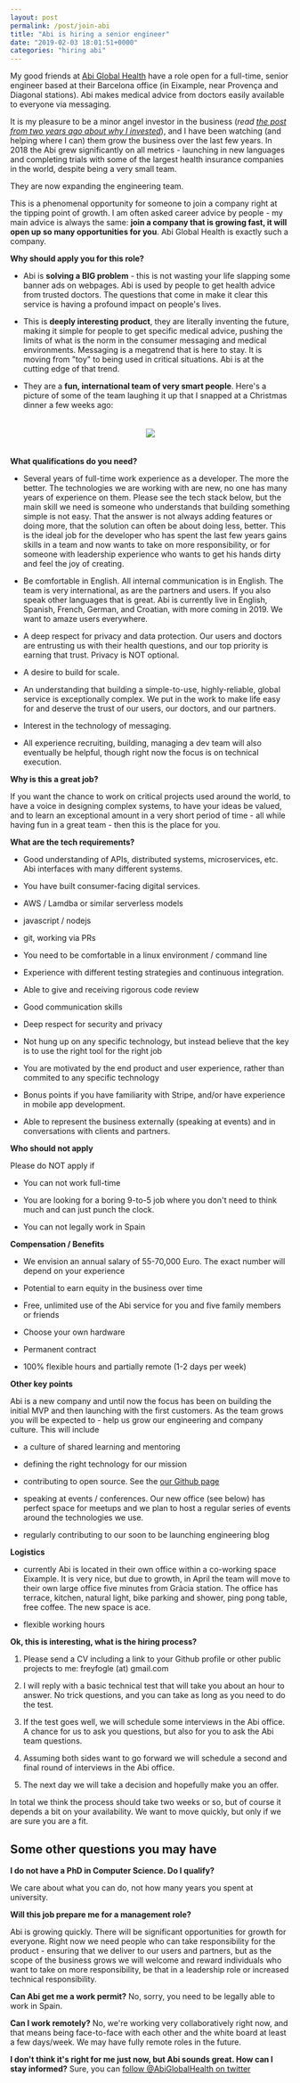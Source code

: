 ```yaml
---
layout: post
permalink: /post/join-abi
title: "Abi is hiring a senior engineer"
date: "2019-02-03 18:01:51+0000"
categories: "hiring abi"
---
```



My good friends at [Abi Global Health](https://abi.ai) have a role open for a full-time,
senior engineer based at their Barcelona office (in Eixample, near Provença and Diagonal
stations). Abi makes medical advice from doctors easily available to everyone via
messaging.

It is my pleasure to be a minor angel investor in the business (_read [the post from two years ago about why I invested](/post/investing-in-abi-global-health)_),
and I have been watching (and helping where I can) them grow the business over the
last few years. In 2018 the Abi grew significantly on all metrics - launching in new languages
and completing trials with some of the largest health insurance companies in the world, despite
being a very small team.

They are now expanding the engineering team.

This is a phenomenal opportunity for someone to join a company right at the tipping
point of growth. I am often asked career advice by people - my main advice is always
the same: **join a company that is growing fast, it will open up so many opportunities for you**.
Abi Global Health is exactly such a company. 

**Why should apply you for this role?**

  * Abi is **solving a BIG problem** - this is not wasting your life slapping some banner
  ads on webpages. Abi is used by people to get health advice from trusted doctors. The
  questions that come in make it clear this service is having a profound impact on
  people's lives. 
  
  * This is **deeply interesting product**, they are literally inventing the future, making
  it simple for people to get specific medical advice, pushing the limits of
  what is the norm in the consumer messaging and medical environments. 
  Messaging is a megatrend that is here to stay. It is moving from "toy" to being used in
  critical situations. Abi is at the cutting edge of that trend. 
  
  * They are a **fun, international team of very smart people**. Here's a picture of
  some of the team laughing it up that I snapped at a Christmas dinner a few weeks ago:

<center>
<div style="padding-top:20px;padding-bottom:20px;">
  <img src="/img/blog/abi-xmas.jpg"/>
</div>
</center>

**What qualifications do you need?**

  * Several years of full-time work experience as a developer. The more the better.
  The technologies we are working with are new, no one has many years of experience on them.
  Please see the tech stack below, but the main skill we need is someone who understands
  that building something simple is not easy. That the answer is not always adding features or
  doing more, that the solution can often be about doing less, better.
  This is the ideal job for the developer who has spent the last few years gains skills in a
  team and now wants to take on more responsibility, or for someone with leadership experience
  who wants to get his hands dirty and feel the joy of creating.
  
  * Be comfortable in English. All internal communication is in English. 
  The team is very international, as are the partners and users. 
  If you also speak other languages that is great. Abi is currently live in English,
  Spanish, French, German, and Croatian, with more coming in 2019.
  We want to amaze users everywhere.

  * A deep respect for privacy and data protection. Our users and doctors are
  entrusting us with their health questions, and our top priority is earning that trust.
  Privacy is NOT optional.

  * A desire to build for scale.

  * An understanding that building a simple-to-use, highly-reliable, global service is
  exceptionally complex. We put in the work to make life easy for and deserve the trust of
  our users, our doctors, and our partners.

  * Interest in the technology of messaging.

  * All experience recruiting, building, managing a dev team will also eventually be
  helpful, though right now the focus is on technical execution. 

**Why is this a great job?**

If you want the chance to work on critical projects used around the world, to have a
voice in designing complex systems, to have your ideas be valued, and to learn an
exceptional amount in a very short period of time - all while having fun in a great
team - then this is the place for you.

**What are the tech requirements?**

  * Good understanding of APIs, distributed systems, microservices, etc.
  Abi interfaces with many different systems.

  * You have built consumer-facing digital services. 
  
  * AWS / Lamdba or similar serverless models

  * javascript / nodejs

  * git, working via PRs

  * You need to be comfortable in a linux environment / command line

  * Experience with different testing strategies and continuous integration.

  * Able to give and receiving rigorous code review

  * Good communication skills

  * Deep respect for security and privacy

  * Not hung up on any specific technology, but instead believe that the key is to use the
  right tool for the right job

  * You are motivated by the end product and user experience, rather than commited to
  any specific technology

  * Bonus points if you have familiarity with Stripe, and/or have experience in mobile app
  development.

  * Able to represent the business externally (speaking at events) and in conversations with clients and partners. 

**Who should not apply**

Please do NOT apply if

  * You can not work full-time

  * You are looking for a boring 9-to-5 job where you don't need to think much and can just punch the clock. 

  * You can not legally work in Spain

**Compensation / Benefits**

  * We envision an annual salary of 55-70,000 Euro. The exact number will depend on your experience

  * Potential to earn equity in the business over time

  * Free, unlimited use of the Abi service for you and five family members or friends

  * Choose your own hardware

  * Permanent contract

  * 100% flexible hours and partially remote (1-2 days per week)

**Other key points**

  Abi is a new company and until now the focus has been on building the initial MVP and then
  launching with the first customers. As the team grows you will be expected to - help us grow 
  our engineering and company culture. This will include

  * a culture of shared learning and mentoring

  * defining the right technology for our mission

  * contributing to open source. See the [our Github page](https://github.com/abiglobalhealth)

  * speaking at events / conferences. Our new office (see below) has perfect space for meetups
  and we plan to host a regular series of events around the technologies we use.

  * regularly contributing to our soon to be launching engineering blog

**Logistics**

  * currently Abi is located in their own office within a co-working space Eixample. It is very
  nice, but due to growth, in April the team will move to their own large office five minutes from Gràcia station. The office has terrace, kitchen, natural light, bike parking and shower, ping pong table, free coffee. The new space is ace.
 
  * flexible working hours
   
**Ok, this is interesting, what is the hiring process?**

1. Please send a CV including a link to your Github profile or other public projects
to me: freyfogle (at) gmail.com

2. I will reply with a basic technical test that will take you about an hour to answer.
No trick questions, and you can take as long as you need to do the test.

3. If the test goes well, we will schedule some interviews in the Abi office. A chance
for us to ask you questions, but also for you to ask the Abi team questions.

4. Assuming both sides want to go forward we will schedule a second and final round of interviews
in the Abi office.

5. The next day we will take a decision and hopefully make you an offer.

In total we think the process should take two weeks or so, but of course it depends a
bit on your availability. We want to move quickly, but only if we are sure you are
a fit.

## Some other questions you may have ##

**I do not have a PhD in Computer Science. Do I qualify?**

We care about what you can do, not how many years you spent at university.

**Will this job prepare me for a management role?**

Abi is growing quickly. There will be significant opportunities for growth for everyone. Right now we need 
people who can take responsibility for the product - ensuring that we deliver to our users and partners, but as the scope of the business grows we will welcome and reward individuals who want to take on more 
responsibility, be that in a leadership role or increased technical responsibility.

**Can Abi get me a work permit?**
No, sorry, you need to be legally able to work in Spain.

**Can I work remotely?**
No, we're working very collaboratively right now, and that means being face-to-face with
each other and the white board at least a few days/week. We may have fully remote roles in the
future.

**I don't think it's right for me just now, but Abi sounds great. How can I stay informed?**
Sure, you can [follow @AbiGlobalHealth on twitter](https://twitter.com/AbiGlobalHealth)







